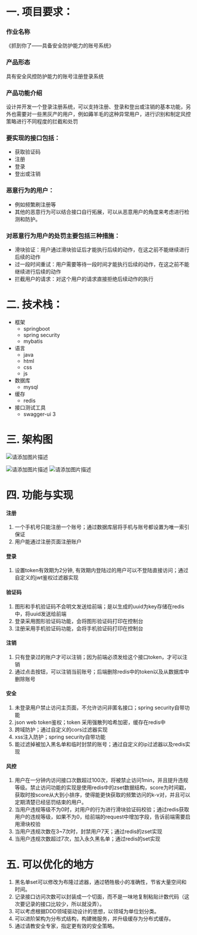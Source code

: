 # 一. 项目要求：
### 作业名称
《抓到你了——具备安全防护能力的账号系统》

### 产品形态
具有安全风控防护能力的账号注册登录系统

### 产品功能介绍
设计并开发一个登录注册系统，可以支持注册、登录和登出或注销的基本功能，另外也需要对一些黑灰产的用户，例如薅羊毛的这种异常用户，进行识别和制定风控策略进行不同程度的拦截和处罚

### 要实现的接口包括：
- 获取验证码
- 注册
- 登录
- 登出或注销

### 恶意行为的用户：
- 例如频繁刷注册等
- 其他的恶意行为可以结合接口自行拓展，可以从恶意用户的角度来考虑进行检测和防护。

### 对恶意行为用户的处罚主要包括三种措施：
- 滑块验证：用户通过滑块验证后才能执行后续的动作，在这之前不能继续进行后续的动作
- 过一段时间重试：用户需要等待一段时间才能执行后续的动作，在这之前不能继续进行后续的动作
- 拦截用户的请求：对这个用户的请求直接拒绝后续动作的执行

# 二. 技术栈：
-  框架
	-  springboot
	- spring security
	- mybatis
- 语言
	- java
	- html
	- css
	- js 
- 数据库
	- mysql
- 缓存
	- redis
- 接口测试工具
	- swagger-ui 3 

# 三. 架构图
![请添加图片描述](https://img-blog.csdnimg.cn/5fc653ba44e4456fa08a8df3c27762da.png?x-oss-process=image/watermark,type_ZHJvaWRzYW5zZmFsbGJhY2s,shadow_50,text_Q1NETiBA5Lmd5bm95a2k57-O,size_20,color_FFFFFF,t_70,g_se,x_16)

![请添加图片描述](https://img-blog.csdnimg.cn/bb4951d161cd4cb684307e511dcd28ed.png?x-oss-process=image/watermark,type_ZHJvaWRzYW5zZmFsbGJhY2s,shadow_50,text_Q1NETiBA5Lmd5bm95a2k57-O,size_20,color_FFFFFF,t_70,g_se,x_16)
![请添加图片描述](https://img-blog.csdnimg.cn/6c6d7c2a22974889830b28b6019ff2ab.png?x-oss-process=image/watermark,type_ZHJvaWRzYW5zZmFsbGJhY2s,shadow_50,text_Q1NETiBA5Lmd5bm95a2k57-O,size_20,color_FFFFFF,t_70,g_se,x_16)


# 四. 功能与实现
#### 注册
 1. 一个手机号只能注册一个账号；通过数据库层将手机与账号都设置为唯一索引保证
 2.  用户能通过注册页面注册账户
#### 登录
1. 设置token有效期为2分钟, 有效期内登陆过的用户可以不登陆直接访问；通过自定义的jwt鉴权过滤器实现
#### 验证码
1.  图形和手机验证码不会明文发送给前端；是以生成的uuid为key存储在redis中，将uuid发送给前端
2. 登录采用图形验证码功能，会将图形验证码打印在控制台
3. 注册采用手机验证码功能，会将手机验证码打印在控制台
#### 注销
1. 只有登录过的账户才可以注销；因为前端必须发给这个接口token，才可以注销
2.  通过点击按钮，可以注销当前账号；后端删除redis中的token以及从数据库中删除账号
#### 安全
1.  未登录用户禁止访问主页面，不允许访问非匿名接口；spring security自带功能
2. json web token鉴权；token 采用强散列哈希加密，缓存在redis中
3. 跨域防护；通过自定义的cors过滤器实现
4.  xss注入防护；spring security自带功能
5.  能过滤掉被加入黑名单和临时封禁的账号；通过自定义的ip过滤器以及redis实现
#### 风控
1.  用户在一分钟内访问接口次数超过100次，将被禁止访问1min，并且提升违规等级。禁止访问功能的实现是使用redis中的zset数据结构，score为时间戳，获取时按score从大到小排序，使得能更快获取的频繁访问的k-v对，并且可以定期清楚已经惩罚结束的用户。
2. 当用户违规等级不为0时，对用户的行为进行滑块验证码校验；通过redis获取用户的违规等级，如果不为0，给前端的request中增加字段，告诉前端需要启用滑块校验
3. 当用户违规次数在3~7次时，封禁用户7天；通过redis的zset实现
4. 当用户违规次数超过7次，加入永久黑名单；通过redis的set实现

# 五. 可以优化的地方
1. 黑名单set可以修改为布隆过滤器，通过牺牲极小的准确性，节省大量空间和时间。
2. 记录接口访问次数可以封装成一个切面，而不是一味地复制粘贴计数代码（这次要记录的接口比较少，所以就没弄）。
3. 可以考虑根据DDD领域驱动设计的思想，以领域为单位划分类。
4. 可以进阶架构为分布式结构，构建微服务，并升级缓存为分布式缓存。
5. 通过请教安全专家，指定更有效的安全策略。
